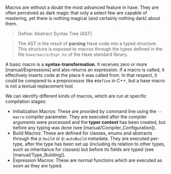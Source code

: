 Macros are without a doubt the most advanced feature in haxe. They are often perceived as dark magic that only a select few are capable of mastering, yet there is nothing magical (and certainly nothing dark) about them.

> Define: Abstract Syntax Tree (AST)

>
> The AST is the result of **parsing** Haxe code into a typed structure. This structure is exposed to macros through the types defined in the file `haxe/macro/Expr.hx` of the Haxe standard library.

A basic macro is a **syntax-transformation**. It receives zero or more [manual/Expressions] and also returns an expression. If a macro is called, it effectively inserts code at the place it was called from. In that respect, it could be compared to a preprocessor like `#define` in C++, but a haxe macro is not a textual replacement tool.

We can identify different kinds of macros, which are run at specific compilation stages:



* Initialization Macros: These are provided by command line using the `--macro` compiler parameter. They are executed after the compiler arguments were processed and the **typer context** has been created, but before any typing was done (see [manual/Compiler_Configuration]).
* Build Macros: These are defined for classes, enums and abstracts through the `@:build` or `@:autoBuild` metadata. They are executed per-type, after the type has been set up (including its relation to other types, such as inheritance for classes) but before its fields are typed (see [manual/Type_Building]).
* Expression Macros: These are normal functions which are executed as soon as they are typed.
